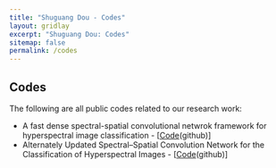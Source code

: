 ```yaml
---
title: "Shuguang Dou - Codes"
layout: gridlay
excerpt: "Shuguang Dou: Codes"
sitemap: false
permalink: /codes
---
```


## Codes

<p>The following are all public codes related to our research work:</p>

<ul>
	<li>A fast dense spectral-spatial convolutional netwrok framework for hyperspectral image classification - [<a href="https://github.com/shuguang-52/FDSSC">Code</a>(github)]</li>
	<li>Alternately Updated Spectral–Spatial Convolution Network for the Classification of Hyperspectral Images - [<a href="https://github.com/shuguang-52/AUSSC">Code</a>(github)]</li>
	
</ul>

<p>&nbsp;</p>
